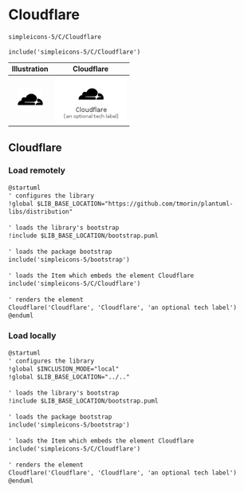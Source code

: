 # Cloudflare


```text
simpleicons-5/C/Cloudflare
```

```text
include('simpleicons-5/C/Cloudflare')
```



| Illustration | Cloudflare |
| :---: | :---: |
| ![illustration for Illustration](../../simpleicons-5/C/Cloudflare.png) | ![illustration for Cloudflare](../../simpleicons-5/C/Cloudflare.Local.png) |




## Cloudflare

### Load remotely
```plantuml
@startuml
' configures the library
!global $LIB_BASE_LOCATION="https://github.com/tmorin/plantuml-libs/distribution"

' loads the library's bootstrap
!include $LIB_BASE_LOCATION/bootstrap.puml

' loads the package bootstrap
include('simpleicons-5/bootstrap')

' loads the Item which embeds the element Cloudflare
include('simpleicons-5/C/Cloudflare')

' renders the element
Cloudflare('Cloudflare', 'Cloudflare', 'an optional tech label')
@enduml
```

### Load locally
```plantuml
@startuml
' configures the library
!global $INCLUSION_MODE="local"
!global $LIB_BASE_LOCATION="../.."

' loads the library's bootstrap
!include $LIB_BASE_LOCATION/bootstrap.puml

' loads the package bootstrap
include('simpleicons-5/bootstrap')

' loads the Item which embeds the element Cloudflare
include('simpleicons-5/C/Cloudflare')

' renders the element
Cloudflare('Cloudflare', 'Cloudflare', 'an optional tech label')
@enduml
```

